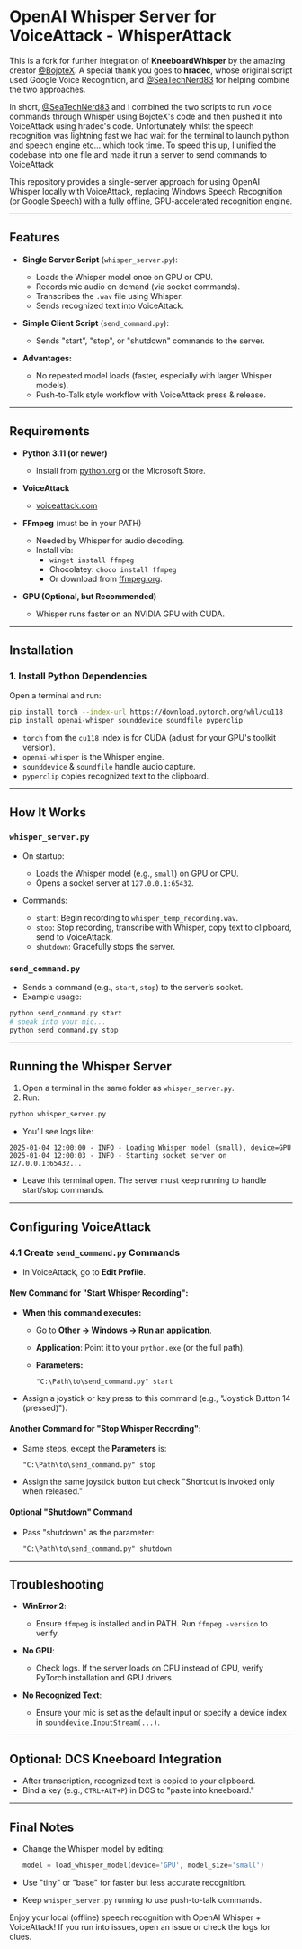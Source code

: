 # OpenAI Whisper Server for VoiceAttack - WhisperAttack

This is a fork for further integration of **KneeboardWhisper** by the amazing creator [@BojoteX](https://github.com/BojoteX). A special thank you goes to **hradec**, whose original script used Google Voice Recognition, and [@SeaTechNerd83](https://github.com/SeaTechNerd83) for helping combine the two approaches.

In short, [@SeaTechNerd83](https://github.com/SeaTechNerd83) and I combined the two scripts to run voice commands through Whisper using BojoteX's code and then pushed it into VoiceAttack using hradec's code. Unfortunately whilst the speech recognition was lightning fast we had wait for the terminal to launch python and speech engine etc... which took time. To speed this up, I unified the codebase into one file and made it run a server to send commands to VoiceAttack 

This repository provides a single-server approach for using OpenAI Whisper locally with VoiceAttack, replacing Windows Speech Recognition (or Google Speech) with a fully offline, GPU-accelerated recognition engine.

---

## Features

- **Single Server Script** (`whisper_server.py`):
  - Loads the Whisper model once on GPU or CPU.
  - Records mic audio on demand (via socket commands).
  - Transcribes the `.wav` file using Whisper.
  - Sends recognized text into VoiceAttack.

- **Simple Client Script** (`send_command.py`):
  - Sends "start", "stop", or "shutdown" commands to the server.

- **Advantages:**
  - No repeated model loads (faster, especially with larger Whisper models).
  - Push-to-Talk style workflow with VoiceAttack press & release.

---

## Requirements

- **Python 3.11 (or newer)**
  - Install from [python.org](https://python.org) or the Microsoft Store.

- **VoiceAttack**
  - [voiceattack.com](https://voiceattack.com)

- **FFmpeg** (must be in your PATH)
  - Needed by Whisper for audio decoding.
  - Install via:
    - `winget install ffmpeg`
    - Chocolatey: `choco install ffmpeg`
    - Or download from [ffmpeg.org](https://ffmpeg.org).

- **GPU (Optional, but Recommended)**
  - Whisper runs faster on an NVIDIA GPU with CUDA.

---

## Installation

### 1. Install Python Dependencies

Open a terminal and run:

```bash
pip install torch --index-url https://download.pytorch.org/whl/cu118
pip install openai-whisper sounddevice soundfile pyperclip
```

- `torch` from the `cu118` index is for CUDA (adjust for your GPU's toolkit version).
- `openai-whisper` is the Whisper engine.
- `sounddevice` & `soundfile` handle audio capture.
- `pyperclip` copies recognized text to the clipboard.

---

## How It Works

### `whisper_server.py`

- On startup:
  - Loads the Whisper model (e.g., `small`) on GPU or CPU.
  - Opens a socket server at `127.0.0.1:65432`.
  
- Commands:
  - `start`: Begin recording to `whisper_temp_recording.wav`.
  - `stop`: Stop recording, transcribe with Whisper, copy text to clipboard, send to VoiceAttack.
  - `shutdown`: Gracefully stops the server.

### `send_command.py`

- Sends a command (e.g., `start`, `stop`) to the server’s socket.
- Example usage:

```bash
python send_command.py start
# speak into your mic...
python send_command.py stop
```

---

## Running the Whisper Server

1. Open a terminal in the same folder as `whisper_server.py`.
2. Run:

```bash
python whisper_server.py
```

- You’ll see logs like:

```
2025-01-04 12:00:00 - INFO - Loading Whisper model (small), device=GPU
2025-01-04 12:00:03 - INFO - Starting socket server on 127.0.0.1:65432...
```

- Leave this terminal open. The server must keep running to handle start/stop commands.

---

## Configuring VoiceAttack

### 4.1 Create `send_command.py` Commands

- In VoiceAttack, go to **Edit Profile**.

#### New Command for "Start Whisper Recording":

- **When this command executes:**
  - Go to **Other → Windows → Run an application**.
  - **Application**: Point it to your `python.exe` (or the full path).
  - **Parameters:**

    ```
    "C:\Path\to\send_command.py" start
    ```

- Assign a joystick or key press to this command (e.g., "Joystick Button 14 (pressed)").

#### Another Command for "Stop Whisper Recording":

- Same steps, except the **Parameters** is:

    ```
    "C:\Path\to\send_command.py" stop
    ```

- Assign the same joystick button but check "Shortcut is invoked only when released."

#### Optional "Shutdown" Command

- Pass "shutdown" as the parameter:

    ```
    "C:\Path\to\send_command.py" shutdown
    ```

---

## Troubleshooting

- **WinError 2**:
  - Ensure `ffmpeg` is installed and in PATH. Run `ffmpeg -version` to verify.

- **No GPU**:
  - Check logs. If the server loads on CPU instead of GPU, verify PyTorch installation and GPU drivers.

- **No Recognized Text**:
  - Ensure your mic is set as the default input or specify a device index in `sounddevice.InputStream(...)`.

---

## Optional: DCS Kneeboard Integration

- After transcription, recognized text is copied to your clipboard.
- Bind a key (e.g., `CTRL+ALT+P`) in DCS to "paste into kneeboard."

---

## Final Notes

- Change the Whisper model by editing:

    ```python
    model = load_whisper_model(device='GPU', model_size='small')
    ```

- Use "tiny" or "base" for faster but less accurate recognition.
- Keep `whisper_server.py` running to use push-to-talk commands.

Enjoy your local (offline) speech recognition with OpenAI Whisper + VoiceAttack! If you run into issues, open an issue or check the logs for clues.
